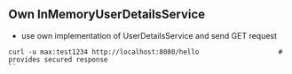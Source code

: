 ## Own InMemoryUserDetailsService

+ use own implementation of UserDetailsService and send GET request

````shell
curl -u max:test1234 http://localhost:8080/hello                    # provides secured response
``